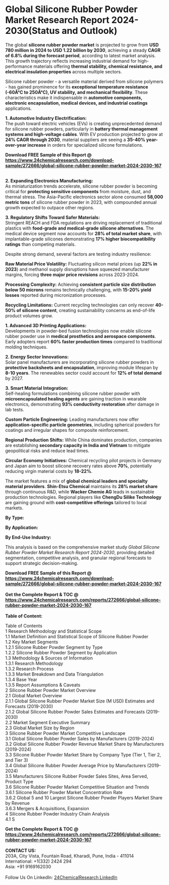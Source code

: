 <h1>Global Silicone Rubber Powder Market Research Report 2024-2030(Status and Outlook)</h1><p>The global <strong>silicone rubber powder market</strong> is projected to grow from <strong>USD 780 million in 2024 to USD 1.22 billion by 2030</strong>, achieving a steady <strong>CAGR of 6.8% during the forecast period</strong>, according to latest market analysis. This growth trajectory reflects increasing industrial demand for high-performance materials offering <strong>thermal stability, chemical resistance, and electrical insulation properties</strong> across multiple sectors.</p><p>Silicone rubber powder - a versatile material derived from silicone polymers - has gained prominence for its <strong>exceptional temperature resistance (-60Â°C to 250Â°C), UV stability, and mechanical flexibility</strong>. These characteristics make it indispensable in <strong>automotive components, electronic encapsulation, medical devices, and industrial coatings</strong> applications.</p><p><strong>1. Automotive Industry Electrification:</strong><br>
The push toward electric vehicles (EVs) is creating unprecedented demand for silicone rubber powders, particularly in <strong>battery thermal management systems and high-voltage cables</strong>. With EV production projected to grow at <strong>24% CAGR through 2030</strong>, material suppliers are seeing a <strong>35-40% year-over-year increase</strong> in orders for specialized silicone formulations.</p><div><b>Download FREE Sample of this Report @ 
            <a href="https://www.24chemicalresearch.com/download-sample/272666/global-silicone-rubber-powder-market-2024-2030-167">
            https://www.24chemicalresearch.com/download-sample/272666/global-silicone-rubber-powder-market-2024-2030-167</a></b></div><br><p><strong>2. Expanding Electronics Manufacturing:</strong><br>
As miniaturization trends accelerate, silicone rubber powder is becoming critical for <strong>protecting sensitive components</strong> from moisture, dust, and thermal stress. The Asia-Pacific electronics sector alone consumed <strong>58,000 metric tons</strong> of silicone rubber powder in 2023, with compounded annual growth expected to outpace other regions.</p><p><strong>3. Regulatory Shifts Toward Safer Materials:</strong><br>
Stringent REACH and FDA regulations are driving replacement of traditional plastics with <strong>food-grade and medical-grade silicone alternatives</strong>. The medical device segment now accounts for <strong>28% of total market share</strong>, with implantable-grade silicones demonstrating <strong>17% higher biocompatibility ratings</strong> than competing materials.</p><p>Despite strong demand, several factors are testing industry resilience:</p><p><strong>Raw Material Price Volatility:</strong> Fluctuating silicon metal prices (up <strong>22% in 2023</strong>) and methanol supply disruptions have squeezed manufacturer margins, forcing <strong>three major price revisions</strong> across 2023-2024.</p><p><strong>Processing Complexity:</strong> Achieving <strong>consistent particle size distribution below 50 microns</strong> remains technically challenging, with <strong>15-20% yield losses</strong> reported during micronization processes.</p><p><strong>Recycling Limitations:</strong> Current recycling technologies can only recover <strong>40-50% of silicone content</strong>, creating sustainability concerns as end-of-life product volumes grow.</p><p><strong>1. Advanced 3D Printing Applications:</strong><br>
Developments in powder-bed fusion technologies now enable silicone rubber powder use in <strong>medical prosthetics and aerospace components</strong>. Early adopters report <strong>60% faster production times</strong> compared to traditional molding techniques.</p><p><strong>2. Energy Sector Innovations:</strong><br>
Solar panel manufacturers are incorporating silicone rubber powders in <strong>protective backsheets and encapsulation</strong>, improving module lifespan by <strong>8-10 years</strong>. The renewables sector could account for <strong>12% of total demand</strong> by 2027.</p><p><strong>3. Smart Material Integration:</strong><br>
Self-healing formulations combining silicone rubber powder with <strong>microencapsulated healing agents</strong> are gaining traction in wearable electronics, demonstrating <strong>93% conductivity restoration</strong> after damage in lab tests.</p><p><strong>Custom Particle Engineering:</strong> Leading manufacturers now offer <strong>application-specific particle geometries</strong>, including spherical powders for coatings and irregular shapes for composite reinforcement.</p><p><strong>Regional Production Shifts:</strong> While China dominates production, companies are establishing <strong>secondary capacity in India and Vietnam</strong> to mitigate geopolitical risks and reduce lead times.</p><p><strong>Circular Economy Initiatives:</strong> Chemical recycling pilot projects in Germany and Japan aim to boost silicone recovery rates above <strong>70%</strong>, potentially reducing virgin material costs by <strong>18-22%</strong>.</p><p>The market features a mix of <strong>global chemical leaders and specialty material providers</strong>. <strong>Shin-Etsu Chemical</strong> maintains its <strong>28% market share</strong> through continuous R&amp;D, while <strong>Wacker Chemie AG</strong> leads in sustainable production technologies. Regional players like <strong>ChengDu Silike Technology</strong> are gaining ground with <strong>cost-competitive offerings</strong> tailored to local markets.</p><p><strong>By Type:</strong></p><p><strong>By Application:</strong></p><p><strong>By End-Use Industry:</strong></p><p>This analysis is based on the comprehensive market study <em>Global Silicone Rubber Powder Market Research Report 2024-2030</em>, providing detailed segmentation, competitive analysis, and granular regional forecasts to support strategic decision-making.</p><div><b>Download FREE Sample of this Report @ 
            <a href="https://www.24chemicalresearch.com/download-sample/272666/global-silicone-rubber-powder-market-2024-2030-167">
            https://www.24chemicalresearch.com/download-sample/272666/global-silicone-rubber-powder-market-2024-2030-167</a></b></div><br><div><b>Get the Complete Report & TOC @ 
            <a href="https://www.24chemicalresearch.com/reports/272666/global-silicone-rubber-powder-market-2024-2030-167">
            https://www.24chemicalresearch.com/reports/272666/global-silicone-rubber-powder-market-2024-2030-167</a></b></div><br>
            <b>Table of Content:</b><p>Table of Contents<br />
1 Research Methodology and Statistical Scope<br />
1.1 Market Definition and Statistical Scope of Silicone Rubber Powder<br />
1.2 Key Market Segments<br />
1.2.1 Silicone Rubber Powder Segment by Type<br />
1.2.2 Silicone Rubber Powder Segment by Application<br />
1.3 Methodology & Sources of Information<br />
1.3.1 Research Methodology<br />
1.3.2 Research Process<br />
1.3.3 Market Breakdown and Data Triangulation<br />
1.3.4 Base Year<br />
1.3.5 Report Assumptions & Caveats<br />
2 Silicone Rubber Powder Market Overview<br />
2.1 Global Market Overview<br />
2.1.1 Global Silicone Rubber Powder Market Size (M USD) Estimates and Forecasts (2019-2030)<br />
2.1.2 Global Silicone Rubber Powder Sales Estimates and Forecasts (2019-2030)<br />
2.2 Market Segment Executive Summary<br />
2.3 Global Market Size by Region<br />
3 Silicone Rubber Powder Market Competitive Landscape<br />
3.1 Global Silicone Rubber Powder Sales by Manufacturers (2019-2024)<br />
3.2 Global Silicone Rubber Powder Revenue Market Share by Manufacturers (2019-2024)<br />
3.3 Silicone Rubber Powder Market Share by Company Type (Tier 1, Tier 2, and Tier 3)<br />
3.4 Global Silicone Rubber Powder Average Price by Manufacturers (2019-2024)<br />
3.5 Manufacturers Silicone Rubber Powder Sales Sites, Area Served, Product Type<br />
3.6 Silicone Rubber Powder Market Competitive Situation and Trends<br />
3.6.1 Silicone Rubber Powder Market Concentration Rate<br />
3.6.2 Global 5 and 10 Largest Silicone Rubber Powder Players Market Share by Revenue<br />
3.6.3 Mergers & Acquisitions, Expansion<br />
4 Silicone Rubber Powder Industry Chain Analysis<br />
4.1 S</p><div><b>Get the Complete Report & TOC @ 
            <a href="https://www.24chemicalresearch.com/reports/272666/global-silicone-rubber-powder-market-2024-2030-167">
            https://www.24chemicalresearch.com/reports/272666/global-silicone-rubber-powder-market-2024-2030-167</a></b></div><br><b>CONTACT US:</b><br>
            203A, City Vista, Fountain Road, Kharadi, Pune, India - 411014<br>
            International: +1(332) 2424 294<br>
            Asia: +91 9169162030 <br><br>
            Follow Us On LinkedIn: <a href="https://www.linkedin.com/company/24chemicalresearch/">24ChemicalResearch LinkedIn</a>